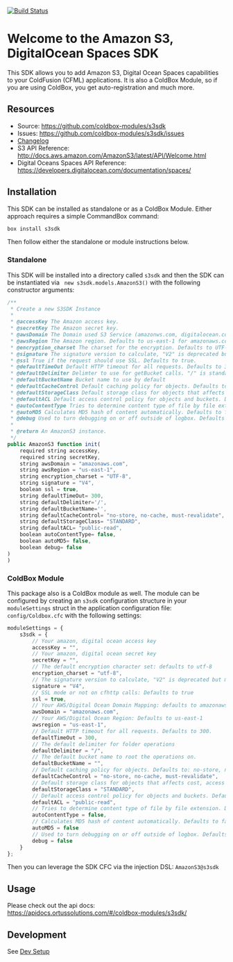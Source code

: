 [![Build Status](https://travis-ci.org/coldbox-modules/s3sdk.svg?branch=master)](https://travis-ci.org/coldbox-modules/s3sdk)

# Welcome to the Amazon S3, DigitalOcean Spaces SDK

This SDK allows you to add Amazon S3, Digital Ocean Spaces capabilities to your ColdFusion (CFML) applications. It is also a ColdBox Module, so if you are using ColdBox, you get auto-registration and much more.

## Resources

* Source: https://github.com/coldbox-modules/s3sdk
* Issues: https://github.com/coldbox-modules/s3sdk/issues
* [Changelog](changelog.md)
* S3 API Reference: http://docs.aws.amazon.com/AmazonS3/latest/API/Welcome.html
* Digital Oceans Spaces API Reference: https://developers.digitalocean.com/documentation/spaces/

## Installation

This SDK can be installed as standalone or as a ColdBox Module.  Either approach requires a simple CommandBox command:

```bash
box install s3sdk
```

Then follow either the standalone or module instructions below.

### Standalone

This SDK will be installed into a directory called `s3sdk` and then the SDK can be instantiated via ` new s3sdk.models.AmazonS3()` with the following constructor arguments:

```js
/**
 * Create a new S3SDK Instance
 *
 * @accessKey The Amazon access key.
 * @secretKey The Amazon secret key.
 * @awsDomain The Domain used S3 Service (amazonws.com, digitalocean.com, storage.googleapis.com). Defaults to amazonws.com
 * @awsRegion The Amazon region. Defaults to us-east-1 for amazonaws.com
 * @encryption_charset The charset for the encryption. Defaults to UTF-8.
 * @signature The signature version to calculate, "V2" is deprecated but more compatible with other endpoints. "V4" requires Sv4Util.cfc & ESAPI on Lucee. Defaults to V4
 * @ssl True if the request should use SSL. Defaults to true.
 * @defaultTimeOut Default HTTP timeout for all requests. Defaults to 300.
 * @defaultDelimiter Delimter to use for getBucket calls. "/" is standard to treat keys as file paths
 * @defaultBucketName Bucket name to use by default
 * @defaultCacheControl Default caching policy for objects. Defaults to: no-store, no-cache, must-revalidate
 * @defaultStorageClass Default storage class for objects that affects cost, access speed and durability. Defaults to STANDARD.
 * @defaultACL Default access control policy for objects and buckets. Defaults to public-read.
 * @autoContentType Tries to determine content type of file by file extension. Defaults to false.
 * @autoMD5 Calculates MD5 hash of content automatically. Defaults to false.
 * @debug Used to turn debugging on or off outside of logbox. Defaults to false.
 *
 * @return An AmazonS3 instance.
 */
public AmazonS3 function init(
	required string accessKey,
	required string secretKey,
	string awsDomain = "amazonaws.com",
	string awsRegion = "us-east-1",
	string encryption_charset = "UTF-8",
	string signature = "V4",
	boolean ssl = true,
	string defaultTimeOut= 300,
	string defaultDelimiter='/',
	string defaultBucketName='',
	string defaultCacheControl= "no-store, no-cache, must-revalidate",
	string defaultStorageClass= "STANDARD",
	string defaultACL= "public-read",
	boolean autoContentType= false,
	boolean autoMD5= false,
	boolean debug= false
)
)
```

### ColdBox Module

This package also is a ColdBox module as well.  The module can be configured by creating an `s3sdk` configuration structure in your `moduleSettings` struct in the application configuration file: `config/Coldbox.cfc` with the following settings:

```js
moduleSettings = {
	s3sdk = {
		// Your amazon, digital ocean access key
		accessKey = "",
		// Your amazon, digital ocean secret key
		secretKey = "",
		// The default encryption character set: defaults to utf-8
		encryption_charset = "utf-8",
		// The signature version to calculate, "V2" is deprecated but more compatible with other endpoints. "V4" requires Sv4Util.cfc & ESAPI on Lucee. Defaults to V4
		signature = "V4",
		// SSL mode or not on cfhttp calls: Defaults to true
		ssl = true,
		// Your AWS/Digital Ocean Domain Mapping: defaults to amazonaws.com
		awsDomain = "amazonaws.com",
		// Your AWS/Digital Ocean Region: Defaults to us-east-1
		awsregion = "us-east-1",
		// Default HTTP timeout for all requests. Defaults to 300.
		defaultTimeOut = 300,
		// The default delimiter for folder operations
		defaultDelimiter = "/",
		// The default bucket name to root the operations on.
		defaultBucketName = "",
		// Default caching policy for objects. Defaults to: no-store, no-cache, must-revalidate
		defaultCacheControl = "no-store, no-cache, must-revalidate",
		// Default storage class for objects that affects cost, access speed and durability. Defaults to STANDARD.
		defaultStorageClass = "STANDARD",
		// Default access control policy for objects and buckets. Defaults to public-read.
		defaultACL = "public-read",
		// Tries to determine content type of file by file extension. Defaults to false.
		autoContentType = false,
		// Calculates MD5 hash of content automatically. Defaults to false.
		autoMD5 = false
		// Used to turn debugging on or off outside of logbox. Defaults to false.
		debug = false
	}
};
```

Then you can leverage the SDK CFC via the injection DSL: `AmazonS3@s3sdk`

## Usage

Please check out the api docs: https://apidocs.ortussolutions.com/#/coldbox-modules/s3sdk/

## Development

See [Dev Setup](https://github.com/coldbox-modules/s3sdk/blob/development/dev_setup.md)
